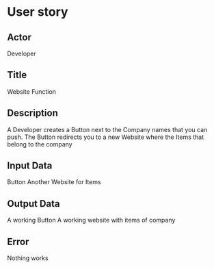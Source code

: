 # User story

## Actor
Developer

## Title
Website Function

## Description
A Developer creates a Button next to the Company names that you can push. The Button redirects you to a new Website where the Items that belong to the company

## Input Data
Button
Another Website for Items

## Output Data
A working Button
A working website with items of company

## Error
Nothing works
